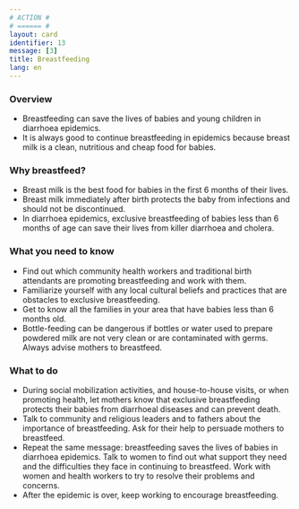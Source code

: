 ```yaml
---
# ACTION #
# ====== #
layout: card
identifier: 13
message: [3]
title: Breastfeeding
lang: en
---
```


### Overview

- Breastfeeding can save the lives of babies and young children in diarrhoea epidemics. 
- It is always good to continue breastfeeding in epidemics because breast milk is a clean, nutritious and cheap food for babies.

### Why breastfeed?
- Breast milk is the best food for babies in the first 6 months of their lives.
- Breast milk immediately after birth protects the baby from infections and should not be discontinued.
- In diarrhoea epidemics, exclusive breastfeeding of babies less than 6 months of age can save their lives from killer diarrhoea and cholera.

### What you need to know

- Find out which community health workers and traditional birth attendants are promoting breastfeeding and work with them.
- Familiarize yourself with any local cultural beliefs and practices that are obstacles to exclusive breastfeeding.
- Get to know all the families in your area that have babies less than 6 months old.
- Bottle-feeding can be dangerous if bottles or water used to prepare powdered milk are not very clean or are contaminated with germs. Always advise mothers to breastfeed.

### What to do

- During social mobilization activities, and house-to-house visits, or when promoting health, let mothers know that exclusive breastfeeding protects their babies from diarrhoeal diseases and can prevent death.
- Talk to community and religious leaders and to fathers about the importance of breastfeeding. Ask for their help to persuade mothers to breastfeed.
- Repeat the same message: breastfeeding saves the lives of babies in diarrhoea epidemics. Talk to women to find out what support they need and the difficulties they face in continuing to breastfeed. Work with women and health workers to try to resolve their problems and concerns. 
- After the epidemic is over, keep working to encourage breastfeeding.
